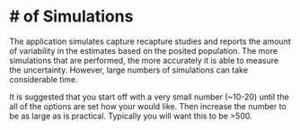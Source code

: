 # # of Simulations
The application simulates capture recapture studies and reports the amount of variability in the estimates based on the posited population. The more simulations that are performed, the more accurately it is able to measure the uncertainty. However, large numbers of simulations can take considerable time.

It is suggested that you start off with a very small number (~10-20) until the all of the options are set how your would like. Then increase the number to be as large as is practical. Typically you will want this to be >500.
